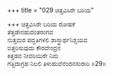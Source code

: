 +++
title = "029 ಚಿತ್ತವಿಸಿರೇ ಬರಿಯ"

+++
ಚಿತ್ತವಿಸಿರೇ ಬರಿಯ ರೋಷಕೆ  
ತೆತ್ತಡೇನಹುದಂತರಂಗವ  
ನುತ್ತಮರ ಪದ್ಧತಿಗಳಲಿ ಶಾಸ್ತ್ರಾರ್ಥನಿಶ್ಚಯವ  
ಬಿತ್ತರಿಸುವುದು ಕೌರವೇಂದ್ರನ  
ಕಿತ್ತಡವ ನೀವರಿಯಿರೇ ನಿಮ  
ಗೆತ್ತಿದಾಗ್ರಹ ನಿಲಲಿ ತಿಳುಹುವೆನೆಂದನಸುರಾರಿ     ॥29॥
